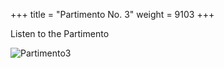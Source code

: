 +++
title = "Partimento No. 3"
weight = 9103
+++

Listen to the Partimento

![Partimento3](/img/FagoNo3.jpg)
